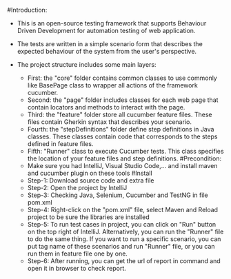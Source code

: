 #Introduction:
- This is an open-source testing framework that supports Behaviour Driven Development for automation testing of web application.
- The tests are written in a simple scenario form that describes the expected behaviour of the system from the user's perspective.

- The project structure includes some main layers:
  - First: the "core" folder contains common classes to use commonly like BasePage class to wrapper all actions of the framework cucumber.
  - Second: the "page" folder includes classes for each web page that contain locators and methods to interact with the page. 
  - Third: the "feature" folder store all cucumber feature files. These files contain Gherkin syntax that describes your scenario.
  - Fourth: the "stepDefinitions" folder define step definitions in Java classes. These classes contain code that corresponds to the steps defined in feature files.
  - Fifth: "Runner" class to execute Cucumber tests. This class specifies the location of your feature files and step definitions.
#Precondition: 
  - Make sure you had IntelliJ, Visual Studio Code,... and install maven and cucumber plugin on these tools
#Install
  - Step-1: Download source code and extra file
  - Step-2: Open the project by IntelliJ
  - Step-3: Checking Java, Selenium, Cucumber and TestNG in file pom.xml
  - Step-4: Right-click on the "pom.xml" file, select Maven and Reload project to be sure the libraries are installed
  - Step-5: To run test cases in project, you can click on "Run" button on the top right of IntelliJ. Alternatively, you can run the "Runner" file to do the same thing. If you want to run a specific scenario, you can put tag name of these scenarios and run "Runner" file, or you can run them in feature file one by one.
  - Step-6: After running, you can get the url of report in command and open it in browser to check report.